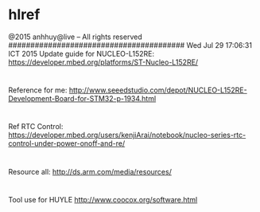 # hlref
 @2015 anhhuy@live – All rights reserved
########################################
Wed Jul 29 17:06:31 ICT 2015
Update guide for NUCLEO-L152RE:
https://developer.mbed.org/platforms/ST-Nucleo-L152RE/
#
Reference for me: 
http://www.seeedstudio.com/depot/NUCLEO-L152RE-Development-Board-for-STM32-p-1934.html
#
Ref RTC Control: 
https://developer.mbed.org/users/kenjiArai/notebook/nucleo-series-rtc-control-under-power-onoff-and-re/
#
Resource all: 
http://ds.arm.com/media/resources/
#
Tool use for HUYLE
http://www.coocox.org/software.html
#
